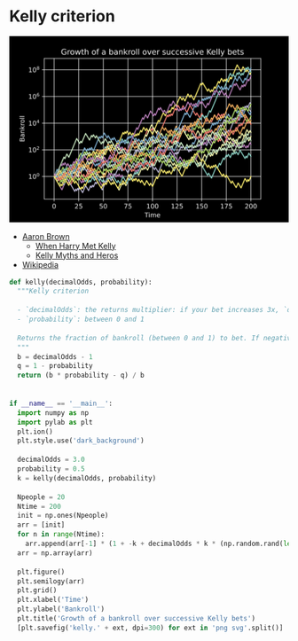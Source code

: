 # Kelly criterion

![Growth of a bankroll over successive Kelly bets](kelly.svg)

- [Aaron Brown](https://www.eraider.com/articles.php)
    - [When Harry Met Kelly](https://storage.googleapis.com/wzukusers/user-28782334/documents/595d025ef24eeXOj3NY2/When%20Harry%20Met%20Kelly%20201103.pdf)
    - [Kelly Myths and Heros](https://storage.googleapis.com/wzukusers/user-28782334/documents/595d0e1ab41caDHEgQHY/Kelly%20Myths%20and%20Heros.pdf)
- [Wikipedia](https://en.wikipedia.org/wiki/Kelly_criterion)

```py
def kelly(decimalOdds, probability):
  """Kelly criterion

  - `decimalOdds`: the returns multiplier: if your bet increases 3x, `decimalOdds=3`.
  - `probability`: between 0 and 1

  Returns the fraction of bankroll (between 0 and 1) to bet. If negative, bet against.
  """
  b = decimalOdds - 1
  q = 1 - probability
  return (b * probability - q) / b


if __name__ == '__main__':
  import numpy as np
  import pylab as plt
  plt.ion()
  plt.style.use('dark_background')

  decimalOdds = 3.0
  probability = 0.5
  k = kelly(decimalOdds, probability)

  Npeople = 20
  Ntime = 200
  init = np.ones(Npeople)
  arr = [init]
  for n in range(Ntime):
    arr.append(arr[-1] * (1 + -k + decimalOdds * k * (np.random.rand(len(init)) < probability)))
  arr = np.array(arr)

  plt.figure()
  plt.semilogy(arr)
  plt.grid()
  plt.xlabel('Time')
  plt.ylabel('Bankroll')
  plt.title('Growth of a bankroll over successive Kelly bets')
  [plt.savefig('kelly.' + ext, dpi=300) for ext in 'png svg'.split()]
  ```